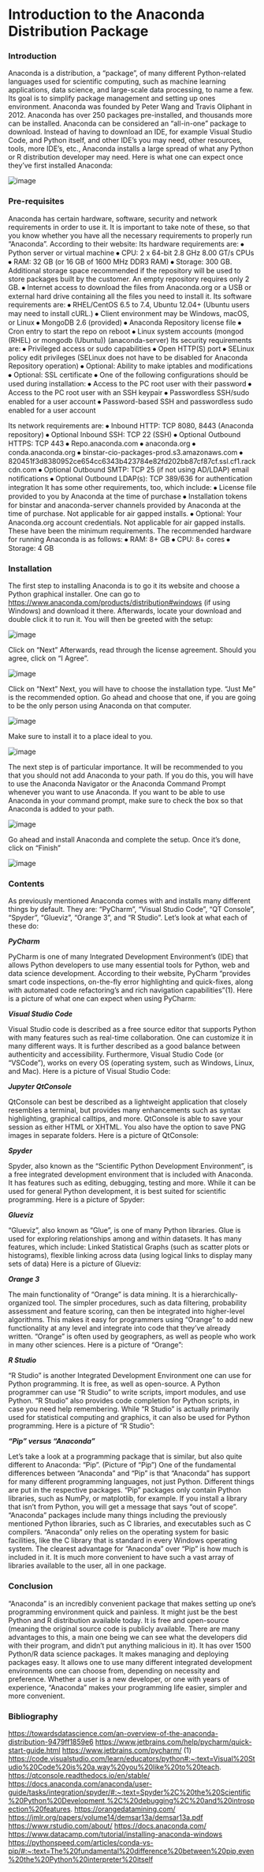 # Introduction to the Anaconda Distribution Package

### Introduction
Anaconda is a distribution, a “package”, of many different Python-related languages used for scientific computing, such as machine learning applications, data science, and large-scale data processing, to name a few. Its goal is to simplify package management and setting up ones environment.  Anaconda was founded by Peter Wang and Travis Oliphant in 2012. Anaconda has over 250 packages pre-installed, and thousands more can be installed. Anaconda can be considered an “all-in-one” package to download. Instead of having to download an IDE, for example Visual Studio Code, and Python itself, and other IDE’s you may need, other resources, tools, more IDE’s, etc., Anaconda installs a large spread of what any Python or R distribution developer may need.
Here is what one can expect once they’ve first installed Anaconda:

![image](https://user-images.githubusercontent.com/104094530/170523969-bf85ea62-50f6-40e9-b192-bb226b84e74c.png)

 
### Pre-requisites 
Anaconda has certain hardware, software, security and network requirements in order to use it. It is important to take note of these, so that you know whether you have all the necessary requirements to properly run “Anaconda”. According to their website:
Its hardware requirements are:
⦁	Python server or virtual machine
⦁	CPU: 2 x 64-bit 2.8 GHz 8.00 GT/s CPUs
⦁	RAM: 32 GB (or 16 GB of 1600 MHz DDR3 RAM)
⦁	Storage: 300 GB. Additional storage space recommended if the repository will be used to store packages built by the customer. An empty repository requires only 2 GB.
⦁	Internet access to download the files from Anaconda.org or a USB or external hard drive containing all the files you need to install it.
Its software requirements are:
⦁	RHEL/CentOS 6.5 to 7.4, Ubuntu 12.04+ (Ubuntu users may need to install cURL.)
⦁	Client environment may be Windows, macOS, or Linux
⦁	MongoDB 2.6 (provided)
⦁	Anaconda Repository license file
⦁	Cron entry to start the repo on reboot
⦁	Linux system accounts (mongod (RHEL) or mongodb (Ubuntu)) (anaconda-server)
Its security requirements are:
⦁	Privileged access or sudo capabilities
⦁	Open HTTP(S) port
⦁	SELinux policy edit privileges (SELinux does not have to be disabled for Anaconda Repository operation) 
⦁	Optional: Ability to make iptables and modifications 
⦁	Optional: SSL certificate 
⦁	One of the following configurations should be used during installation:
⦁	Access to the PC root user with their password
⦁	Access to the PC root user with an SSH keypair
⦁	Passwordless SSH/sudo enabled for a user account
⦁	Password-based SSH and passwordless sudo enabled for a user account

Its network requirements are:
⦁	Inbound HTTP: TCP 8080, 8443 (Anaconda repository) 
⦁	Optional Inbound SSH: TCP 22 (SSH)
⦁	Optional Outbound HTTPS: TCP 443
⦁	Repo.anaconda.com
⦁	anaconda.org
⦁	conda.anaconda.org
⦁	binstar-cio-packages-prod.s3.amazonaws.com
⦁	820451f3d8380952ce654cc6343b423784e82fd202bb87cf87cf.ssl.cf1.rackcdn.com
⦁	Optional Outbound SMTP: TCP 25 (if not using AD/LDAP) email notifications
⦁	Optional Outbound LDAP(s): TCP 389/636 for authentication integration
It has some other requirements, too, which include:
⦁	License file provided to you by Anaconda at the time of purchase
⦁	Installation tokens for binstar and anaconda-server channels provided by Anaconda at the time of purchase. Not applicable for air gapped installs.
⦁	Optional: Your Anaconda.org account credentials. Not applicable for air gapped installs.
These have been the minimum requirements. The recommended hardware for running Anaconda is as follows:
⦁	RAM: 8+ GB
⦁	CPU: 8+ cores
⦁	Storage: 4 GB

### Installation

The first step to installing Anaconda is to go it its website and choose a Python graphical installer. One can go to https://www.anaconda.com/products/distribution#windows (if using Windows) and download it there. 
Afterwards, locate your download and double click it to run it. You will then be greeted with the setup:

![image](https://user-images.githubusercontent.com/104094530/170524302-78cedaf3-aa4a-4767-9cad-458de8c645e5.png)

 
Click on “Next”
Afterwards, read through the license agreement. Should you agree, click on “I Agree”.

![image](https://user-images.githubusercontent.com/104094530/170524433-cc6eb660-7b14-4c66-a812-b1bd01b12aff.png)

 
Click on “Next”
Next, you will have to choose the installation type. “Just Me” is the recommended option. Go ahead and choose that one, if you are going to be the only person using Anaconda on that computer. 

![image](https://user-images.githubusercontent.com/104094530/170524601-c99ed73d-9528-44a0-bcf5-df65d00b15d7.png)

 
Make sure to install it to a place ideal to you.

![image](https://user-images.githubusercontent.com/104094530/170524902-328eee32-75ae-4826-a9c9-b17fd8809119.png)

 
The next step is of particular importance. It will be recommended to you that you should not add Anaconda to your path. If you do this, you will have to use the Anaconda Navigator or the Anaconda Command Prompt whenever you want to use Anaconda. If you want to be able to use Anaconda in your command prompt, make sure to check the box so that Anaconda is added to your path.

![image](https://user-images.githubusercontent.com/104094530/170524970-20d27b8d-b2d6-43f4-8971-908cbe84d016.png)

 
Go ahead and install Anaconda and complete the setup. Once it’s done, click on “Finish”

![image](https://user-images.githubusercontent.com/104094530/170525122-85a848d4-3c47-4d0c-9276-e272fd78b07f.png)

 

### Contents
As previously mentioned Anaconda comes with and installs many different things by default. They are: “PyCharm”, “Visual Studio Code”, “QT Console”, “Spyder”, “Glueviz”, “Orange 3”, and “R Studio”. Let’s look at what each of these do:

***PyCharm***

PyCharm is one of many Integrated Development Environment’s (IDE) that allows Python developers to use many essential tools for Python, web and data science development. According to their website, PyCharm “provides smart code inspections, on-the-fly error highlighting and quick-fixes, along with automated code refactoring’s and rich navigation capabilities”(1).
Here is a picture of what one can expect when using PyCharm:

 
***Visual Studio Code***

Visual Studio code is described as a free source editor that supports Python with many features such as real-time collaboration. One can customize it in many different ways. It is further described as a good balance between authenticity and accessibility. Furthermore, Visual Studio Code (or “VSCode”), works on every OS (operating system, such as Windows, Linux, and Mac). 
Here is a picture of Visual Studio Code:

***Jupyter QtConsole***

QtConsole can best be described as a lightweight application that closely resembles a terminal, but provides many enhancements such as syntax highlighting, graphical calltips, and more. QtConsole is able to save your session as either HTML or XHTML. You also have the option to save PNG images in separate folders. 
Here is a picture of QtConsole:
 
***Spyder***

Spyder, also known as the “Scientific Python Development Environment”, is a free integrated development environment that is included with Anaconda. It has features such as editing, debugging, testing and more. While it can be used for general Python development, it is best suited for scientific programming. 
Here is a picture of Spyder:
 
***Glueviz***

“Glueviz”, also known as “Glue”, is one of many Python libraries. Glue is used for exploring relationships among and within datasets. It has many features, which include: Linked Statistical Graphs (such as scatter plots or histograms), flexible linking across data (using logical links to display many sets of data)
Here is a picture of Glueviz:
 
***Orange 3***

The main functionality of “Orange” is data mining. It is a hierarchically-organized tool. The simpler procedures, such as data filtering, probability assessment and feature scoring, can then be integrated into higher-level algorithms. This makes it easy for programmers using “Orange” to add new functionality at any level and integrate into code that they’ve already written. “Orange” is often used by geographers, as well as people who work in many other sciences. 
Here is a picture of “Orange”:
 
***R Studio***

“R Studio” is another Integrated Development Environment one can use for Python programming. It is free, as well as open-source. A Python programmer can use “R Studio” to write scripts, import modules, and use Python. “R Studio” also provides code completion for Python scripts, in case you need help remembering. While “R Studio” is actually primarily used for statistical computing and graphics, it can also be used for Python programming.
Here is a picture of “R Studio”:
 

***“Pip” versus “Anaconda”***

Let’s take a look at a programming package that is similar, but also quite different to Anaconda: “Pip”.
(Picture of “Pip”)
One of the fundamental differences between “Anaconda” and “Pip” is that “Anaconda” has support for many different programming languages, not just Python.  Different things are put in the respective packages. “Pip” packages only contain Python libraries, such as NumPy, or matplotlib, for example. If you install a library that isn’t from Python, you will get a message that says “out of scope”. “Anaconda” packages include many things including the previously mentioned Python libraries, such as C libraries, and executables such as C compilers. “Anaconda” only relies on the operating system for basic facilities, like the C library that is standard in every Windows operating system.
The clearest advantage for “Anaconda” over “Pip” is how much is included in it. It is much more convenient to have such a vast array of libraries available to the user, all in one package.

### Conclusion
“Anaconda” is an incredibly convenient package that makes setting up one’s programming environment quick and painless. It might just be the best Python and R distribution available today. It is free and open-source (meaning the original source code is publicly available. There are many advantages to this, a main one being we can see what the developers did with their program, and didn’t put anything malicious in it). It has over 1500 Python/R data science packages. It makes managing and deploying packages easy. It allows one to use many different integrated development environments one can choose from, depending on necessity and preference. 
Whether a user is a new developer, or one with years of experience, “Anaconda” makes your programming life easier, simpler and more convenient.

### Bibliography 
https://towardsdatascience.com/an-overview-of-the-anaconda-distribution-9479ff1859e6
https://www.jetbrains.com/help/pycharm/quick-start-guide.html
https://www.jetbrains.com/pycharm/ (1)
https://code.visualstudio.com/learn/educators/python#:~:text=Visual%20Studio%20Code%20is%20a,way%20you%20like%20to%20teach.
https://qtconsole.readthedocs.io/en/stable/
https://docs.anaconda.com/anaconda/user-guide/tasks/integration/spyder/#:~:text=Spyder%2C%20the%20Scientific%20Python%20Development,%2C%20debugging%2C%20and%20introspection%20features.
https://orangedatamining.com/
https://jmlr.org/papers/volume14/demsar13a/demsar13a.pdf
https://www.rstudio.com/about/
https://docs.anaconda.com/
https://www.datacamp.com/tutorial/installing-anaconda-windows
https://pythonspeed.com/articles/conda-vs-pip/#:~:text=The%20fundamental%20difference%20between%20pip,even%20the%20Python%20interpreter%20itself



